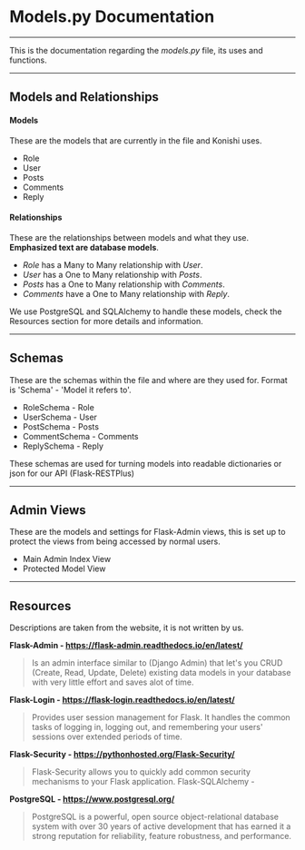 # Models.py Documentation
---
This is the documentation regarding the _models.py_ file, its uses and functions.

---
## Models and Relationships
#### Models
These are the models that are currently in the file and Konishi uses.

* Role 
* User 
* Posts 
* Comments 
* Reply 

#### Relationships
These are the relationships between models and what they use. **Emphasized text are database models**.

* _Role_ has a Many to Many relationship with _User_.
* _User_ has a One to Many relationship with _Posts_.
* _Posts_ has a One to Many relationship with _Comments_.
* _Comments_ have a One to Many relationship with _Reply_.

We use PostgreSQL and SQLAlchemy to handle these models, check the Resources section for more details and information.

---
## Schemas
These are the schemas within the file and where are they used for. Format is 'Schema' - 'Model it refers to'.

* RoleSchema - Role
* UserSchema - User
* PostSchema - Posts
* CommentSchema - Comments
* ReplySchema - Reply

These schemas are used for turning models into readable dictionaries or json for our API (Flask-RESTPlus)

---
## Admin Views
These are the models and settings for Flask-Admin views, this is set up to protect the views from being accessed by normal users.

* Main Admin Index View
* Protected Model View

---
## Resources
Descriptions are taken from the website, it is not written by us.

**Flask-Admin - https://flask-admin.readthedocs.io/en/latest/**
> Is an admin interface similar to (Django Admin) that let's you
CRUD (Create, Read, Update, Delete) existing data models in your
database with very little effort and saves alot of time.

**Flask-Login - https://flask-login.readthedocs.io/en/latest/**
> Provides user session management for Flask. It handles the common
tasks of logging in, logging out, and remembering your users'
sessions over extended periods of time.

**Flask-Security - https://pythonhosted.org/Flask-Security/**
> Flask-Security allows you to quickly add common security 
mechanisms to your Flask application. 
Flask-SQLAlchemy - 

**PostgreSQL - https://www.postgresql.org/**
> PostgreSQL is a powerful, open source object-relational database system with over 30 years of active development that has earned it a strong reputation for reliability, feature robustness, and performance.